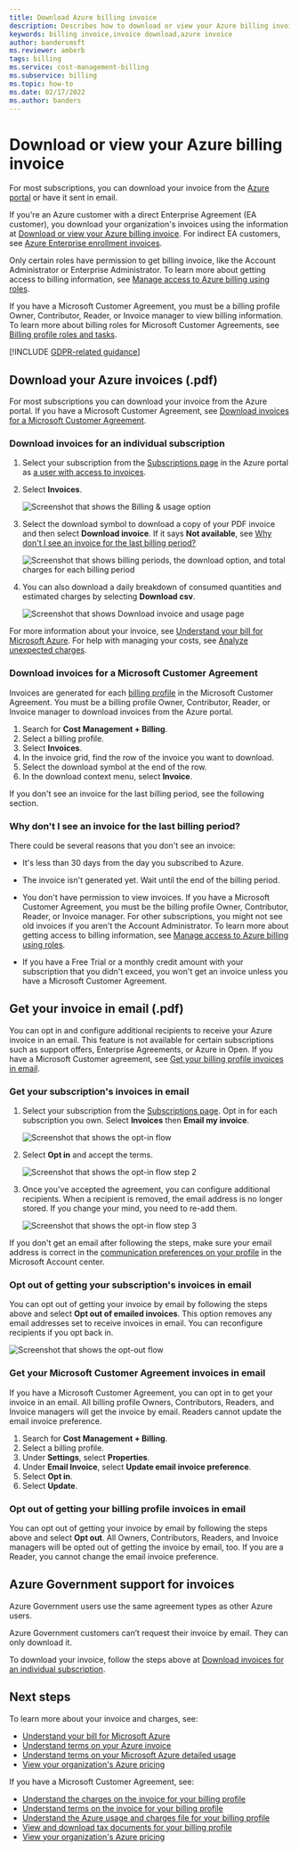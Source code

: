 ```yaml
---
title: Download Azure billing invoice
description: Describes how to download or view your Azure billing invoice.
keywords: billing invoice,invoice download,azure invoice
author: bandersmsft
ms.reviewer: amberb
tags: billing
ms.service: cost-management-billing
ms.subservice: billing
ms.topic: how-to
ms.date: 02/17/2022
ms.author: banders
---
```


# Download or view your Azure billing invoice

For most subscriptions, you can download your invoice from the [Azure portal](https://portal.azure.com/#blade/Microsoft_Azure_Billing/SubscriptionsBlade) or have it sent in email. 

If you're an Azure customer with a direct Enterprise Agreement (EA customer), you download your organization's invoices using the information at [Download or view your Azure billing invoice](direct-ea-azure-usage-charges-invoices.md#download-or-view-your-azure-billing-invoice). For indirect EA customers, see [Azure Enterprise enrollment invoices](ea-portal-enrollment-invoices.md).

Only certain roles have permission to get billing invoice, like the Account Administrator or Enterprise Administrator. To learn more about getting access to billing information, see [Manage access to Azure billing using roles](manage-billing-access.md).

If you have a Microsoft Customer Agreement, you must be a billing profile Owner, Contributor, Reader, or Invoice manager to view billing information. To learn more about billing roles for Microsoft Customer Agreements, see [Billing profile roles and tasks](understand-mca-roles.md#billing-profile-roles-and-tasks).

[!INCLUDE [GDPR-related guidance](../../../includes/gdpr-intro-sentence.md)]

## Download your Azure invoices (.pdf)

For most subscriptions you can download your invoice from the Azure portal. If you have a Microsoft Customer Agreement, see [Download invoices for a Microsoft Customer Agreement](#download-invoices-for-a-microsoft-customer-agreement).

### Download invoices for an individual subscription

1. Select your subscription from the [Subscriptions page](https://portal.azure.com/#blade/Microsoft_Azure_Billing/SubscriptionsBlade) in the Azure portal as [a user with access to invoices](manage-billing-access.md).

2. Select **Invoices**.

    ![Screenshot that shows the Billing & usage option](./media/download-azure-invoice-daily-usage-date/billingandusage.png)

3. Select the download symbol to download a copy of your PDF invoice and then select **Download invoice**. If it says **Not available**, see [Why don't I see an invoice for the last billing period?](#noinvoice)

    ![Screenshot that shows billing periods, the download option, and total charges for each billing period](./media/download-azure-invoice-daily-usage-date/downloadinvoice.png)

4. You can also download a daily breakdown of consumed quantities and estimated charges by selecting **Download csv**.

    ![Screenshot that shows Download invoice and usage page](./media/download-azure-invoice-daily-usage-date/usageandinvoice.png)

For more information about your invoice, see [Understand your bill for Microsoft Azure](../understand/review-individual-bill.md). For help with managing your costs, see [Analyze unexpected charges](../understand/analyze-unexpected-charges.md).

### Download invoices for a Microsoft Customer Agreement

Invoices are generated for each [billing profile](../understand/mca-overview.md#billing-profiles) in the Microsoft Customer Agreement. You must be a billing profile Owner, Contributor, Reader, or Invoice manager to download invoices from the Azure portal.

1. Search for **Cost Management + Billing**.
2. Select a billing profile.
3. Select **Invoices**.
4. In the invoice grid, find the row of the invoice you want to download.
5. Select the download symbol at the end of the row.
6. In the download context menu, select **Invoice**.

If you don't see an invoice for the last billing period, see the following section.

### <a name="noinvoice"></a> Why don't I see an invoice for the last billing period?

There could be several reasons that you don't see an invoice:

- It's less than 30 days from the day you subscribed to Azure.

- The invoice isn't generated yet. Wait until the end of the billing period.

- You don't have permission to view invoices. If you have a Microsoft Customer Agreement, you must be the billing profile Owner, Contributor, Reader, or Invoice manager. For other subscriptions, you might not see old invoices if you aren't the Account Administrator. To learn more about getting access to billing information, see [Manage access to Azure billing using roles](manage-billing-access.md).

- If you have a Free Trial or a monthly credit amount with your subscription that you didn't exceed, you won't get an invoice unless you have a Microsoft Customer Agreement.

## Get your invoice in email (.pdf)

You can opt in and configure additional recipients to receive your Azure invoice in an email. This feature is not available for certain subscriptions such as support offers, Enterprise Agreements, or Azure in Open. If you have a Microsoft Customer agreement, see [Get your billing profile invoices in email](../understand/download-azure-invoice.md#get-your-billing-profiles-invoice-in-email).

### Get your subscription's invoices in email

1. Select your subscription from the [Subscriptions page](https://portal.azure.com/#blade/Microsoft_Azure_Billing/SubscriptionsBlade). Opt in for each subscription you own. Select **Invoices** then **Email my invoice**.

    ![Screenshot that shows the opt-in flow](./media/download-azure-invoice-daily-usage-date/invoicesdeeplink01.png)

2. Select **Opt in** and accept the terms.

    ![Screenshot that shows the opt-in flow step 2](./media/download-azure-invoice-daily-usage-date/invoicearticlestep02.png)

3. Once you've accepted the agreement, you can configure additional recipients. When a recipient is removed, the email address is no longer stored. If you change your mind, you need to re-add them.

    ![Screenshot that shows the opt-in flow step 3](./media/download-azure-invoice-daily-usage-date/invoicearticlestep03.png)

If you don't get an email after following the steps, make sure your email address is correct in the [communication preferences on your profile](https://account.microsoft.com/profile) in the Microsoft Account center.

### Opt out of getting your subscription's invoices in email

You can opt out of getting your invoice by email by following the steps above and select **Opt out of emailed invoices**. This option removes any email addresses set to receive invoices in email. You can reconfigure recipients if you opt back in.

 ![Screenshot that shows the opt-out flow](./media/download-azure-invoice-daily-usage-date/invoicearticlestep04.png)

### Get your Microsoft Customer Agreement invoices in email

If you have a Microsoft Customer Agreement, you can opt in to get your invoice in an email. All billing profile Owners, Contributors, Readers, and Invoice managers will get the invoice by email. Readers cannot update the email invoice preference.

1. Search for **Cost Management + Billing**.
1. Select a billing profile.
1. Under **Settings**, select **Properties**.
1. Under **Email Invoice**, select **Update email invoice preference**.
1. Select **Opt in**.
1. Select **Update**.

### Opt out of getting your billing profile invoices in email

You can opt out of getting your invoice by email by following the steps above and select **Opt out**. All Owners, Contributors, Readers, and Invoice managers will be opted out of getting the invoice by email, too. If you are a Reader, you cannot change the email invoice preference.

## Azure Government support for invoices

Azure Government users use the same agreement types as other Azure users.

Azure Government customers can’t request their invoice by email. They can only download it.

To download your invoice, follow the steps above at [Download invoices for an individual subscription](#download-invoices-for-an-individual-subscription).

## Next steps

To learn more about your invoice and charges, see:

- [Understand your bill for Microsoft Azure](../understand/review-individual-bill.md)
- [Understand terms on your Azure invoice](../understand/understand-invoice.md)
- [Understand terms on your Microsoft Azure detailed usage](../understand/understand-usage.md)
- [View your organization's Azure pricing](ea-pricing.md)

If you have a Microsoft Customer Agreement, see:

- [Understand the charges on the invoice for your billing profile](../understand/review-customer-agreement-bill.md)
- [Understand terms on the invoice for your billing profile](../understand/mca-understand-your-invoice.md)
- [Understand the Azure usage and charges file for your billing profile](../understand/mca-understand-your-usage.md)
- [View and download tax documents for your billing profile](../understand/mca-download-tax-document.md)
- [View your organization's Azure pricing](ea-pricing.md)
